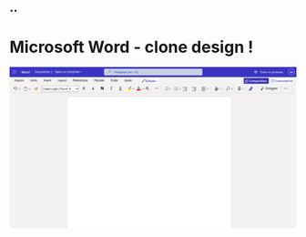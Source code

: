 ## ..
# Microsoft Word - clone design !

![alt demo](https://github.com/jonas-andrade/ms-word-clone/blob/main/demo/replica_design_microsoft_word_.png "Clone Design Microsoft Word")



